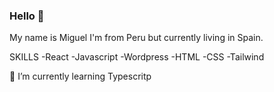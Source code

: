 ### Hello 👋
 
 My name is Miguel I'm from Peru but currently living in Spain.
 
 SKILLS
-React
-Javascript
-Wordpress
-HTML
-CSS
-Tailwind

🌱 I’m currently learning Typescritp
 
 

